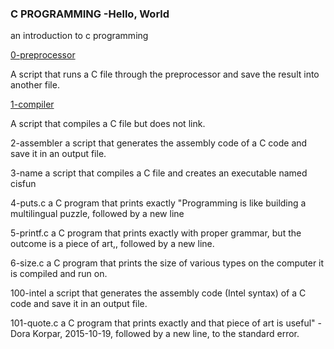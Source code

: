 ### C PROGRAMMING -Hello, World

an introduction to c programming


[0-preprocessor]([https://github.com/njoroge-s/alx-low_level_programming/0x00-hello_world/0-preprocessor)

A script that runs a C file through the preprocessor and save the result into another file.


[1-compiler](https://github.com/njoroge-s/alx-low_level_programming/0x00-hello_world/1-compiler)

A script that compiles a C file but does not link.

2-assembler
a script that generates the assembly code of a C code and save it in an output file.

3-name
a script that compiles a C file and creates an executable named cisfun

4-puts.c
a C program that prints exactly "Programming is like building a multilingual puzzle, followed by a new line

5-printf.c
a C program that prints exactly with proper grammar, but the outcome is a piece of art,, followed by a new line.

6-size.c
a C program that prints the size of various types on the computer it is compiled and run on.

100-intel
a script that generates the assembly code (Intel syntax) of a C code and save it in an output file.

101-quote.c
 a C program that prints exactly and that piece of art is useful" - Dora Korpar, 2015-10-19, followed by a new line, to the standard error.
